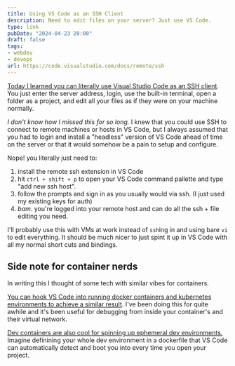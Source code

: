 ```yaml
---
title: Using VS Code as an SSH Client
description: Need to edit files on your server? Just use VS Code.
type: link
pubDate: "2024-04-23 20:00"
draft: false
tags:
- webdev
- devops
url: https://code.visualstudio.com/docs/remote/ssh
---
```


[Today I learned you can literally use Visual Studio Code as an SSH client](https://code.visualstudio.com/docs/remote/ssh). You just enter the server address, login, use the built-in terminal, open a folder as a project, and edit all your files as if they were on your machine normally.

*I don't know how I missed this for so long.* I knew that you could use SSH to connect to remote machines or hosts in VS Code, but I always assumed that you had to login and install a "headless" version of VS Code ahead of time on the server or that it would somehow be a pain to setup and configure.

Nope! you literally just need to: 

1. install the remote ssh extension in VS Code
2. hit `ctrl + shift + p` to open your VS Code command pallette and type "add new ssh host". 
3. follow the prompts and sign in as you usually would via ssh. (I just used my existing keys for auth)
4. *bam*. you're logged into your remote host and can do all the ssh + file editing you need.

I'll probably use this with VMs at work instead of `ssh`ing in and using bare `vi` to edit everything. It should be much nicer to just spint it up in VS Code with all my normal short cuts and bindings.  

## Side note for container nerds

In writing this I thought of some tech with similar vibes for containers.

[You can hook VS Code into running docker containers and kubernetes environments to achieve a similar result](https://code.visualstudio.com/docs/devcontainers/attach-container#:~:text=To%20attach%20to%20a%20Docker,you%20want%20to%20connect%20to.). I've been doing this for quite awhile and it's been useful for debugging from inside your container's and their virtual network.

[Dev containers are also cool for spinning up ephemeral dev environments.](https://code.visualstudio.com/docs/devcontainers/create-dev-container) Imagine definining your whole dev environment in a dockerfile that VS Code can automatically detect and boot you into every time you open your project.